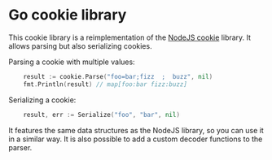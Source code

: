 # Go cookie library


This cookie library is a reimplementation of the [NodeJS cookie](https://www.npmjs.com/package/cookie) library.
It allows parsing but also serializing cookies.

Parsing a cookie with multiple values:
```go
	result := cookie.Parse("foo=bar;fizz  ;  buzz", nil)
	fmt.Println(result) // map[foo:bar fizz:buzz]
```

Serializing a cookie:
```go
	result, err := Serialize("foo", "bar", nil)
```

It features the same data structures as the NodeJS library, so you can use it in a similar way.
It is also possible to add a custom decoder functions to the parser.

